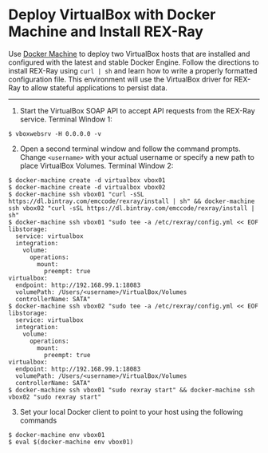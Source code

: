 # Deploy VirtualBox with Docker Machine and Install REX-Ray

Use [Docker Machine](https://github.com/docker/machine) to deploy two VirtualBox
hosts that are installed and configured with the latest and stable Docker
Engine. Follow the directions to install REX-Ray using `curl | sh` and learn how
to write a properly formatted configuration file. This environment will use the
VirtualBox driver for REX-Ray to allow stateful applications to persist data.

---

1. Start the VirtualBox SOAP API to accept API requests from the REX-Ray
service. Terminal Window 1:

  ```
  $ vboxwebsrv -H 0.0.0.0 -v
  ```

2. Open a second terminal window and follow the command prompts. Change
`<username>` with your actual username or specify a new path to place VirtualBox
Volumes. Terminal Window 2:

  ```
  $ docker-machine create -d virtualbox vbox01
  $ docker-machine create -d virtualbox vbox02
  $ docker-machine ssh vbox01 "curl -sSL https://dl.bintray.com/emccode/rexray/install | sh" && docker-machine ssh vbox02 "curl -sSL https://dl.bintray.com/emccode/rexray/install | sh"
  $ docker-machine ssh vbox01 "sudo tee -a /etc/rexray/config.yml << EOF
  libstorage:
    service: virtualbox
    integration:
      volume:
        operations:
          mount:
            preempt: true
  virtualbox:
    endpoint: http://192.168.99.1:18083
    volumePath: /Users/<username>/VirtualBox/Volumes
    controllerName: SATA"
  $ docker-machine ssh vbox02 "sudo tee -a /etc/rexray/config.yml << EOF
  libstorage:
    service: virtualbox
    integration:
      volume:
        operations:
          mount:
            preempt: true
  virtualbox:
    endpoint: http://192.168.99.1:18083
    volumePath: /Users/<username>/VirtualBox/Volumes
    controllerName: SATA"
  $ docker-machine ssh vbox01 "sudo rexray start" && docker-machine ssh vbox02 "sudo rexray start"
  ```

3. Set your local Docker client to point to your host using the following
commands

  ```
  $ docker-machine env vbox01
  $ eval $(docker-machine env vbox01)
  ```
